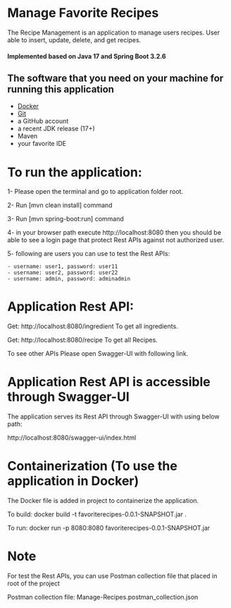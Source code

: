 # Manage Favorite Recipes #

The Recipe Management is an application to manage users recipes.
User able to insert, update, delete, and get recipes.

#### Implemented based on Java 17 and Spring Boot 3.2.6 ####

## The software that you need on your machine for running this application ##

+ [Docker](https://www.docker.com)
+ [Git](https://git-scm.com)
+ a GitHub account
+ a recent JDK release (17+)
+ Maven
+ your favorite IDE

# To run the application: #

1- Please open the terminal and go to application folder root.

2- Run [mvn clean install] command

3- Run [mvn spring-boot:run] command

4- in your browser path execute http://localhost:8080 then you should be able to see a login page that protect Rest APIs against not authorized user.

5- following are users you can use to test the Rest APIs:

    - username: user1, password: user11
    - username: user2, password: user22
    - username: admin, password: adminadmin

# Application Rest API: #

Get: http://localhost:8080/ingredient To get all ingredients.

Get: http://localhost:8080/recipe To get all Recipes.

To see other APIs Please open Swagger-UI with following link.

# Application Rest API is accessible through Swagger-UI #

The application serves its Rest API through Swagger-UI with using below path:

http://localhost:8080/swagger-ui/index.html

# Containerization (To use the application in Docker) #

The Docker file is added in project to containerize the application.

To build: docker build -t favoriterecipes-0.0.1-SNAPSHOT.jar .

To run: docker run -p 8080:8080 favoriterecipes-0.0.1-SNAPSHOT.jar


# Note #
For test the Rest APIs, you can use Postman collection file that placed in root of the project

Postman collection file: Manage-Recipes.postman_collection.json



